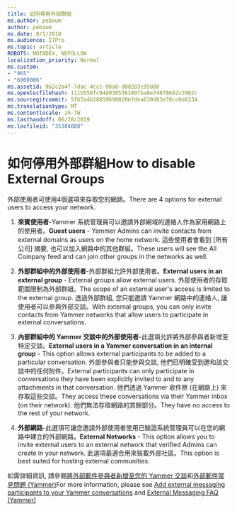 ```yaml
---
title: 如何停用外部群組
ms.author: pebaum
author: pebaum
ms.date: 8/1/2018
ms.audience: ITPro
ms.topic: article
ROBOTS: NOINDEX, NOFOLLOW
localization_priority: Normal
ms.custom:
- "965"
- "6000006"
ms.assetid: 962c2a4f-7dac-4ccc-98a8-d0d283c95808
ms.openlocfilehash: 111b558fc94d0305363097ba0e74078682c2802c
ms.sourcegitcommit: 5fb7a4b28859690020efdea630d03e70cc0e6334
ms.translationtype: MT
ms.contentlocale: zh-TW
ms.lasthandoff: 06/28/2019
ms.locfileid: "35384888"
---
```

# <a name="how-to-disable-external-groups"></a><span data-ttu-id="79105-102">如何停用外部群組</span><span class="sxs-lookup"><span data-stu-id="79105-102">How to disable External Groups</span></span>

<span data-ttu-id="79105-103">外部使用者可使用4個選項來存取您的網路。</span><span class="sxs-lookup"><span data-stu-id="79105-103">There are 4 options for external users to access your network.</span></span>
  
1. <span data-ttu-id="79105-104">**來賓使用者**-Yammer 系統管理員可以邀請外部網域的連絡人作為家用網路上的使用者。</span><span class="sxs-lookup"><span data-stu-id="79105-104">**Guest users** - Yammer Admins can invite contacts from external domains as users on the home network.</span></span> <span data-ttu-id="79105-105">這些使用者會看到 [所有公司] 摘要, 也可以加入網路中的其他群組。</span><span class="sxs-lookup"><span data-stu-id="79105-105">These users will see the All Company feed and can join other groups in the networks as well.</span></span>

2. <span data-ttu-id="79105-106">**外部群組中的外部使用者**-外部群組允許外部使用者。</span><span class="sxs-lookup"><span data-stu-id="79105-106">**External users in an external group** - External groups allow external users.</span></span> <span data-ttu-id="79105-107">外部使用者的存取範圍限制為外部群組。</span><span class="sxs-lookup"><span data-stu-id="79105-107">The scope of an external user's access is limited to the external group.</span></span> <span data-ttu-id="79105-108">透過外部群組, 您只能邀請 Yammer 網路中的連絡人, 讓使用者可以參與外部交談。</span><span class="sxs-lookup"><span data-stu-id="79105-108">With external groups, you can only invite contacts from Yammer networks that allow users to participate in external conversations.</span></span>

3. <span data-ttu-id="79105-109">**內部群組中的 Yammer 交談中的外部使用者**-此選項允許將外部參與者新增至特定交談。</span><span class="sxs-lookup"><span data-stu-id="79105-109">**External users in a Yammer conversation in an internal group** - This option allows external participants to be added to a particular conversation.</span></span> <span data-ttu-id="79105-110">外部參與者只能參與交談, 他們已明確受到邀和該交談中的任何附件。</span><span class="sxs-lookup"><span data-stu-id="79105-110">External participants can only participate in conversations they have been explicitly invited to and to any attachments in that conversation.</span></span> <span data-ttu-id="79105-111">他們透過 Yammer 收件匣 (在網路上) 來存取這些交談。</span><span class="sxs-lookup"><span data-stu-id="79105-111">They access these conversations via their Yammer inbox (on their network).</span></span> <span data-ttu-id="79105-112">他們無法存取網路的其餘部分。</span><span class="sxs-lookup"><span data-stu-id="79105-112">They have no access to the rest of your network.</span></span>

4. <span data-ttu-id="79105-113">**外部網路**-此選項可讓您邀請外部使用者使用已驗證系統管理員可以在您的網路中建立的外部網路。</span><span class="sxs-lookup"><span data-stu-id="79105-113">**External Networks** - This option allows you to invite external users to an external network that verified Admins can create in your network.</span></span> <span data-ttu-id="79105-114">此選項最適合用來裝載外部社區。</span><span class="sxs-lookup"><span data-stu-id="79105-114">This option is best suited for hosting external communities.</span></span>

<span data-ttu-id="79105-115">如需詳細資訊, 請參閱[將外部郵件參與者新增至您的 Yammer 交談](https://support.office.com/article/add-external-messaging-participants-to-your-yammer-conversations-423653bb-86b2-4eac-9d7e-dca121f7c16c?ui=en-US&amp;rs=en-US&amp;ad=US)和[外部郵件常見問題 (Yammer)](https://support.office.com/article/External-messaging-FAQ-Yammer-35b59d6c-bb1c-4541-bf19-9f67d2f2b199)</span><span class="sxs-lookup"><span data-stu-id="79105-115">For more information, please see [Add external messaging participants to your Yammer conversations](https://support.office.com/article/add-external-messaging-participants-to-your-yammer-conversations-423653bb-86b2-4eac-9d7e-dca121f7c16c?ui=en-US&amp;rs=en-US&amp;ad=US) and [External Messaging FAQ (Yammer)](https://support.office.com/article/External-messaging-FAQ-Yammer-35b59d6c-bb1c-4541-bf19-9f67d2f2b199)</span></span>
  